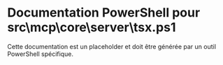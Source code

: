 # Documentation PowerShell pour src\mcp\core\server\tsx.ps1

Cette documentation est un placeholder et doit être générée par un outil PowerShell spécifique.
